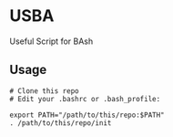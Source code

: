 # USBA

Useful Script for BAsh

## Usage

```
# Clone this repo
# Edit your .bashrc or .bash_profile:

export PATH="/path/to/this/repo:$PATH"
. /path/to/this/repo/init
```